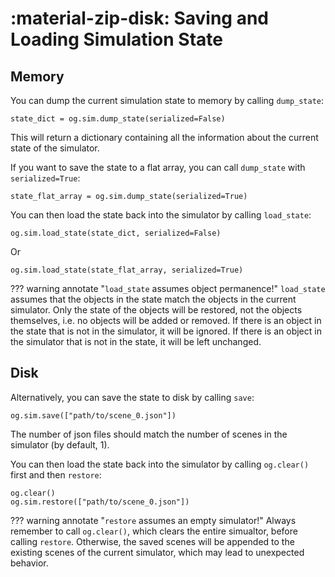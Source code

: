 # :material-zip-disk: **Saving and Loading Simulation State**

## Memory

You can dump the current simulation state to memory by calling `dump_state`:

```{.python .annotate}
state_dict = og.sim.dump_state(serialized=False)
```
This will return a dictionary containing all the information about the current state of the simulator.

If you want to save the state to a flat array, you can call `dump_state` with `serialized=True`:
```{.python .annotate}
state_flat_array = og.sim.dump_state(serialized=True)
```

You can then load the state back into the simulator by calling `load_state`:
```{.python .annotate}
og.sim.load_state(state_dict, serialized=False)
```
Or
```{.python .annotate}
og.sim.load_state(state_flat_array, serialized=True)
```

??? warning annotate "`load_state` assumes object permanence!"
    `load_state` assumes that the objects in the state match the objects in the current simulator. Only the state of the objects will be restored, not the objects themselves, i.e. no objects will be added or removed.
    If there is an object in the state that is not in the simulator, it will be ignored. If there is an object in the simulator that is not in the state, it will be left unchanged.

## Disk
Alternatively, you can save the state to disk by calling `save`:

```{.python .annotate}
og.sim.save(["path/to/scene_0.json"])
```

The number of json files should match the number of scenes in the simulator (by default, 1).

You can then load the state back into the simulator by calling `og.clear()` first and then `restore`:

```{.python .annotate}
og.clear()
og.sim.restore(["path/to/scene_0.json"])
```

??? warning annotate "`restore` assumes an empty simulator!"
    Always remember to call `og.clear()`, which clears the entire simualtor, before calling `restore`.
    Otherwise, the saved scenes will be appended to the existing scenes of the current simulator, which may lead to unexpected behavior.